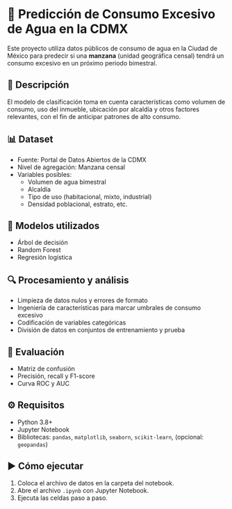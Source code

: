 # 🚰 Predicción de Consumo Excesivo de Agua en la CDMX

Este proyecto utiliza datos públicos de consumo de agua en la Ciudad de México para predecir si una **manzana** (unidad geográfica censal) tendrá un consumo excesivo en un próximo periodo bimestral.

## 📄 Descripción

El modelo de clasificación toma en cuenta características como volumen de consumo, uso del inmueble, ubicación por alcaldía y otros factores relevantes, con el fin de anticipar patrones de alto consumo.

## 📊 Dataset

- Fuente: Portal de Datos Abiertos de la CDMX
- Nivel de agregación: Manzana censal
- Variables posibles:
  - Volumen de agua bimestral
  - Alcaldía
  - Tipo de uso (habitacional, mixto, industrial)
  - Densidad poblacional, estrato, etc.

## 🧠 Modelos utilizados

- Árbol de decisión
- Random Forest
- Regresión logística

## 🔍 Procesamiento y análisis

- Limpieza de datos nulos y errores de formato
- Ingeniería de características para marcar umbrales de consumo excesivo
- Codificación de variables categóricas
- División de datos en conjuntos de entrenamiento y prueba

## 🧪 Evaluación

- Matriz de confusión
- Precisión, recall y F1-score
- Curva ROC y AUC

## ⚙️ Requisitos

- Python 3.8+
- Jupyter Notebook
- Bibliotecas: `pandas`, `matplotlib`, `seaborn`, `scikit-learn`, (opcional: `geopandas`)

## ▶️ Cómo ejecutar

1. Coloca el archivo de datos en la carpeta del notebook.
2. Abre el archivo `.ipynb` con Jupyter Notebook.
3. Ejecuta las celdas paso a paso.
